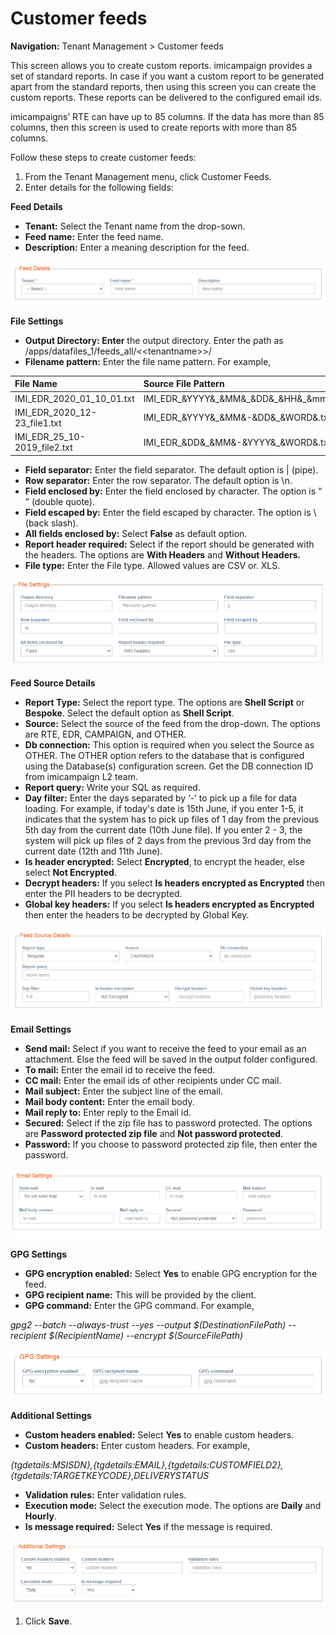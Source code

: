 # Customer feeds



**Navigation:** Tenant Management &gt; Customer feeds

This screen allows you to create custom reports. imicampaign provides a set of standard reports. In case if you want a custom report to be generated apart from the standard reports, then using this screen you can create the custom reports. These reports can be delivered to the configured email ids.

imicampaigns’ RTE can have up to 85 columns. If the data has more than 85 columns, then this screen is used to create reports with more than 85 columns.

Follow these steps to create customer feeds:

1. From the Tenant Management menu, click Customer Feeds.
2. Enter details for the following fields:

**Feed Details**

* **Tenant:** Select the Tenant name from the drop-sown.
* **Feed name:** Enter the feed name.
* **Description:** Enter a meaning description for the feed.

![](../.gitbook/assets/36.png)

**File Settings**

* **Output Directory: Enter** the output directory. Enter the path as /apps/datafiles\_1/feeds\_all/&lt;&lt;tenantname&gt;&gt;/
* **Filename pattern:** Enter the file name pattern. For example,

| **File Name** | **Source File Pattern** |
| :--- | :--- |
| IMI\_EDR\_2020\_01\_10\_01.txt | IMI\_EDR\_&YYYY&\_&MM&\_&DD&\_&HH&\_&mm&.txt |
| IMI\_EDR\_2020\_12-23\_file1.txt | IMI\_EDR\_&YYYY&\_&MM&-&DD&\_&WORD&.txt |
| IMI\_EDR\_25\_10-2019\_file2.txt | IMI\_EDR\_&DD&\_&MM&-&YYYY&\_&WORD&.txt |

* **Field separator:** Enter the field separator. The default option is \| \(pipe\).
* **Row separator:** Enter the row separator. The default option is \n.
* **Field enclosed by:** Enter the field enclosed by character. The option is “ ” \(double quote\).
* **Field escaped by:** Enter the field escaped by character. The option is \ \(back slash\).
* **All fields enclosed by:** Select **False** as default option.
* **Report header required:** Select if the report should be generated with the headers. The options are **With Headers** and **Without Headers.**
* **File type:** Enter the File type. Allowed values are CSV or. XLS.

![](../.gitbook/assets/37.png)

**Feed Source Details**

* **Report Type:** Select the report type. The options are **Shell Script** or **Bespoke**. Select the default option as **Shell Script**.
* **Source:** Select the source of the feed from the drop-down. The options are RTE, EDR, CAMPAIGN, and OTHER.
* **Db connection:** This option is required when you select the Source as OTHER. The OTHER option refers to the database that is configured using the Database\(s\) configuration screen. Get the DB connection ID from imicampaign L2 team.
* **Report query:** Write your SQL as required.
* **Day filter:** Enter the days separated by ‘-’ to pick up a file for data loading. For example, if today's date is 15th June, if you enter 1-5, it indicates that the system has to pick up files of 1 day from the previous 5th day from the current date \(10th June file\). If you enter 2 - 3, the system will pick up files of 2 days from the previous 3rd day from the current date \(12th and 11th June\). 
* **Is header encrypted:** Select **Encrypted**, to encrypt the header, else select **Not Encrypted**.
* **Decrypt headers:** If you select **Is headers encrypted as Encrypted** then enter the PII headers to be decrypted.
* **Global key headers:** If you select **Is headers encrypted as Encrypted** then enter the headers to be decrypted by Global Key.

![](../.gitbook/assets/38.png)

**Email Settings**

* **Send mail:** Select if you want to receive the feed to your email as an attachment. Else the feed will be saved in the output folder configured.
* **To mail:** Enter the email id to receive the feed.
* **CC mail:** Enter the email ids of other recipients under CC mail.
* **Mail subject:** Enter the subject line of the email.
* **Mail body content:** Enter the email body.
* **Mail reply to:** Enter reply to the Email id.
* **Secured:** Select if the zip file has to password protected. The options are **Password protected zip file** and **Not password protected**.
* **Password:** If you choose to password protected zip file, then enter the password.

![](../.gitbook/assets/39.png)

**GPG Settings**

* **GPG encryption enabled:** Select **Yes** to enable GPG encryption for the feed.
* **GPG recipient name:** This will be provided by the client.
* **GPG command:** Enter the GPG command. For example,

_gpg2 --batch --always-trust --yes --output $\(DestinationFilePath\) --recipient $\(RecipientName\) --encrypt $\(SourceFilePath\)_

![](../.gitbook/assets/40.png)

**Additional Settings**

* **Custom headers enabled:** Select **Yes** to enable custom headers.
* **Custom headers:** Enter custom headers. For example,

_{tgdetails:MSISDN},{tgdetails:EMAIL},{tgdetails:CUSTOMFIELD2},{tgdetails:TARGETKEYCODE},DELIVERYSTATUS_

* **Validation rules:** Enter validation rules.
* **Execution mode:** Select the execution mode. The options are **Daily** and **Hourly**.
* **Is message required:** Select **Yes** if the message is required.

![](../.gitbook/assets/41.png)

1. Click **Save**.


